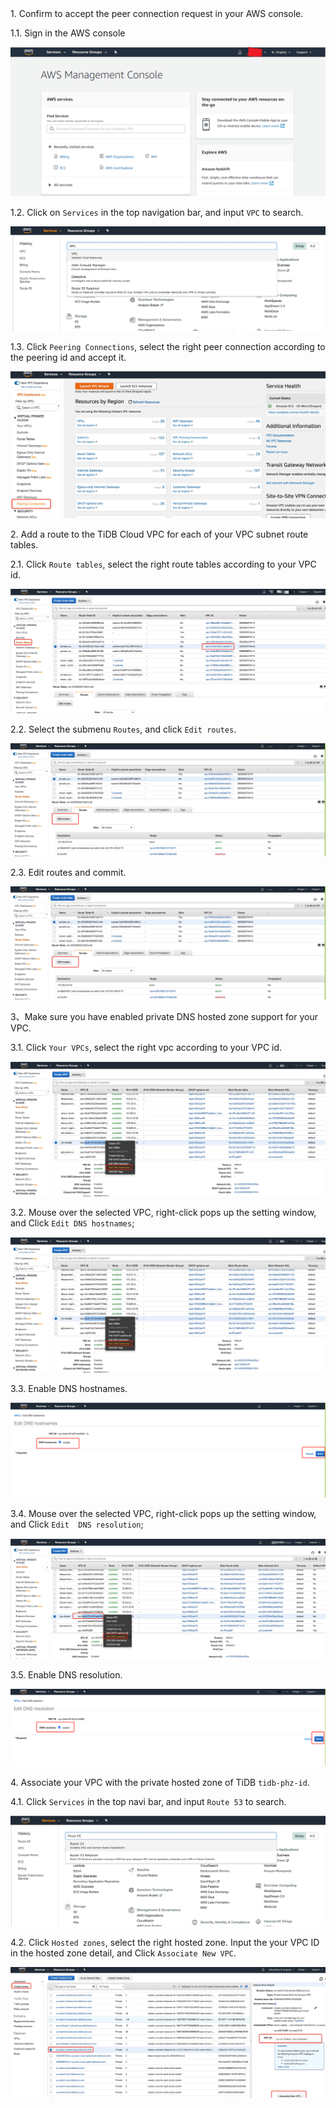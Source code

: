 <NavColumns>
<NavColumn>
<ColumnTitle>1. Confirm to accept the peer connection request in your AWS console. </ColumnTitle>

1.1. Sign in the AWS console

![Sign-in-aws](/peering/img/sign-in-aws.png)

1.2. Click on `Services` in the top navigation bar, and input `VPC` to search.

![Services](/peering/img/vpc-search.jpg)

1.3. Click `Peering Connections`,  select the right peer connection according to the peering id and accept it.

![Accept](/peering/img/accept-peering.jpg)

</NavColumn>

<NavColumn>
<ColumnTitle>2. Add a route to the TiDB Cloud VPC for each of your VPC subnet route tables.</ColumnTitle>

2.1. Click `Route tables`,  select the right route tables according to your VPC id. 

![Select-route-tables](/peering/img/select-route-tables.jpg)

2.2. Select the submenu `Routes`,  and click `Edit routes`.

![Find](/peering/img/edit-route.jpg)

2.3. Edit routes and commit.

![Edit-route](/peering/img/edit-route.jpg)

</NavColumn>


<NavColumn>
  
<ColumnTitle>3、Make sure you have enabled private DNS hosted zone support for your VPC.</ColumnTitle>

3.1. Click `Your VPCs`,  select the right vpc according to your VPC id.

![Select-vpc](/peering/img/select-vpc.jpg)

3.2. Mouse over the selected VPC,  right-click pops up the setting window, and Click `Edit DNS hostnames`;

![Edit DNS hostnames](/peering/img/edit-dns-hostnames.jpg)

3.3. Enable DNS hostnames.

![Enable dns hostnames](/peering/img/enable-dns-hostnames.png)

3.4. Mouse over the selected VPC,  right-click pops up the setting window, and Click `Edit  DNS resolution`;

![Edit DNS solution](/peering/img/edit-dns-solution.jpg)

3.5. Enable DNS resolution.

![Enable dns resolution](/peering/img/enable-dns-solution.png)

</NavColumn>


<NavColumn>
  
<ColumnTitle>4. Associate your VPC with the private hosted zone of TiDB `tidb-phz-id`. </ColumnTitle>

4.1. Click `Services` in the top navi bar,  and input `Route 53` to search.

![Route 53](/peering/img/route53-search.jpg)

4.2. Click `Hosted zones`,  select the right hosted zone. Input the your VPC ID in the hosted zone detail, and Click `Associate New VPC`.

![Associate](/peering/img/associate.jpg)

</NavColumn>


</NavColumns>
